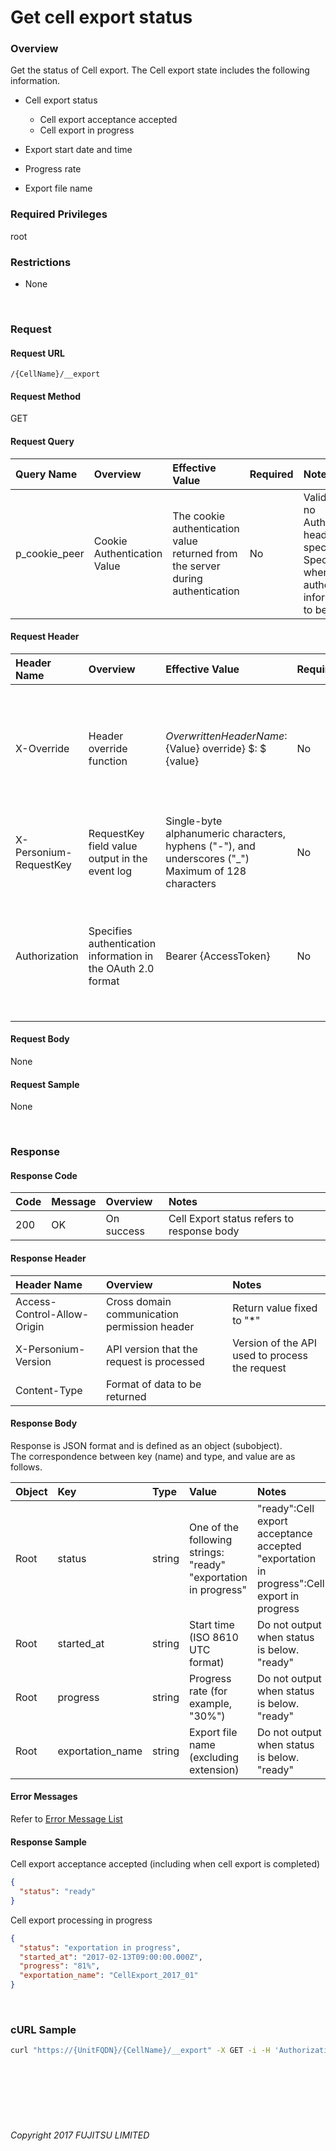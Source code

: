 # Get cell export status

### Overview

Get the status of Cell export. The Cell export state includes the following information.

* Cell export status

    * Cell export acceptance accepted
    * Cell export in progress

* Export start date and time
* Progress rate
* Export file name

### Required Privileges

root

### Restrictions

* None

<br>

### Request

#### Request URL

```
/{CellName}/__export
```

#### Request Method

GET

#### Request Query

|Query Name<br>|Overview<br>|Effective Value<br>|Required<br>|Notes<br>|
|:--|:--|:--|:--|:--|
|p_cookie_peer<br>|Cookie Authentication Value<br>|The cookie authentication value returned from the server during authentication<br>|No<br>|Valid only if no Authorization header specified<br>Specify this when cookie authentication information is to be used<br>|

#### Request Header

|Header Name<br>|Overview<br>|Effective Value<br>|Required<br>|Notes<br>|
|:--|:--|:--|:--|:--|
|X-Override<br>|Header override function<br>|${OverwrittenHeaderName}:${Value} override} $: $ {value}<br>|No<br>|Overwrite normal HTTP header value. To overwrite multiple headers, specify multiple X-Override headers.<br>|
|X-Personium-RequestKey<br>|RequestKey field value output in the event log<br>|Single-byte alphanumeric characters, hyphens ("-"), and underscores ("_")<br>Maximum of 128 characters<br>|No<br>|Supported in V 1.1.7 and later<br>|
|Authorization<br>|Specifies authentication information in the OAuth 2.0 format<br>|Bearer {AccessToken}<br>|No<br>|* Authentication tokens are the tokens acquired using the Authentication Token Acquisition API<br>|

#### Request Body

None

#### Request Sample

None

<br>

### Response

#### Response Code

|Code<br>|Message<br>|Overview<br>|Notes<br>|
|:--|:--|:--|:--|
|200<br>|OK<br>|On success<br>|Cell Export status refers to response body<br>|

#### Response Header

|Header Name<br>|Overview<br>|Notes<br>|
|:--|:--|:--|
|Access-Control-Allow-Origin<br>|Cross domain communication permission header<br>|Return value fixed to "*"<br>|
|X-Personium-Version<br>|API version that the request is processed<br>|Version of the API used to process the request<br>|
|Content-Type<br>|Format of data to be returned<br>|<br>|

#### Response Body

Response is JSON format and is defined as an object (subobject).<br>
The correspondence between key (name) and type, and value are as follows.

|Object<br>|Key<br>|Type<br>|Value<br>|Notes<br>|
|:--|:--|:--|:--|:--|
|Root<br>|status<br>|string<br>|One of the following strings: <br>"ready"<br>"exportation in progress"<br>|"ready":Cell export acceptance accepted<br>"exportation in progress":Cell export in progress<br>|
|Root<br>|started_at<br>|string<br>|Start time (ISO 8610 UTC format)<br>|Do not output when status is below.<br>"ready"<br>|
|Root<br>|progress<br>|string<br>|Progress rate (for example, "30%")<br>|Do not output when status is below.<br>"ready"<br>|
|Root<br>|exportation_name<br>|string<br>|Export file name (excluding extension)<br>|Do not output when status is below.<br>"ready"<br>|

#### Error Messages

Refer to [Error Message List](004_Error_Messages.html)

#### Response Sample

Cell export acceptance accepted (including when cell export is completed)

```json
{
  "status": "ready"
}
```

Cell export processing in progress

```json
{
  "status": "exportation in progress",
  "started_at": "2017-02-13T09:00:00.000Z",
  "progress": "81%",
  "exportation_name": "CellExport_2017_01"
}
```

<br>

### cURL Sample

```sh
curl "https://{UnitFQDN}/{CellName}/__export" -X GET -i -H 'Authorization: Bearer {AccessToken}'
```

<br><br><br><br><br>

###### Copyright 2017 FUJITSU LIMITED